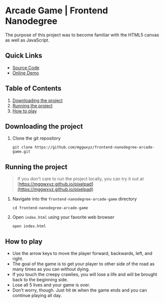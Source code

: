 # Arcade Game | Frontend Nanodegree

The purpose of this project was to become familiar with the HTML5 canvas as well as JavaScript.

## Quick Links
* [Source Code](https://github.com/mggwxyz/frontend-nanodegree-arcade-game)
* [Online Demo](https://mggwxyz.github.io/frontend-nanodegree-arcade-game)

## Table of Contents
1. [Downloading the project](#downloading)
1. [Running the project](#running)
1. [How to play](#how-to-play)

## Downloading the project <a id="downloading"></a>

1. Clone the git repository

    ```
    git clone https://github.com/mggwxyz/frontend-nanodegree-arcade-game.git
    ```
    
## Running the project <a id="running"></a>
>If you don't care to run the project locally, you can try it out at  [https://mggwxyz.github.io/pixelpad](https://mggwxyz.github.io/pixelpad)

1. Navigate into the `frontend-nanodegree-arcade-game` directory

    ```
    cd frontend-nanodegree-arcade-game
    ```
1. Open `index.html` using your favorite web browser
    ```
    open index.html
    ```

## How to play

* Use the arrow keys  to move the player forward, backwards, left, and right.
* The goal of the game is to get your player to other side of the road as many times as you can without dying.
* If you touch the creepy crawlies, you will lose a life and will be brought back to the beginning side.
* Lose all 5 lives and your game is over.
* Don't worry, though. Just hit `OK` when the game ends and you can continue playing all day.
